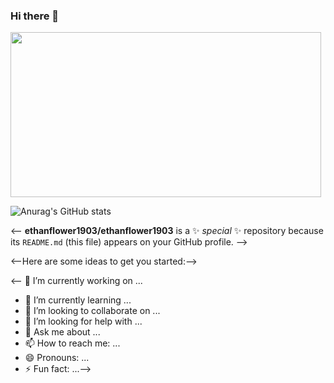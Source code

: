 ### Hi there 👋
<img style="-webkit-user-select: none;margin: auto;cursor: zoom-in;" src="https://www.pentalog.com/wp-content/uploads/2020/03/DevOps-engineer-job-roles-and-responsibilities.png" width="497" height="264">

![Anurag's GitHub stats](https://github-readme-stats.vercel.app/api?username=ethanflower1903&show_icons=true&theme=onedark)<br>




 <-- **ethanflower1903/ethanflower1903** is a ✨ _special_ ✨ repository because its `README.md` (this file) appears on your GitHub profile. -->

<--Here are some ideas to get you started:-->

<-- 🔭 I’m currently working on ...
- 🌱 I’m currently learning ...
- 👯 I’m looking to collaborate on ...
- 🤔 I’m looking for help with ...
- 💬 Ask me about ...
- 📫 How to reach me: ...
- 😄 Pronouns: ...
- ⚡ Fun fact: ...-->

